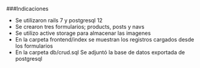 
###Indicaciones
- Se utilizaron rails 7 y postgresql 12
- Se crearon tres formularios; products, posts y navs
- Se utilizo active storage para almacenar las imagenes
- En la carpeta frontend/index se muestran los registros cargados desde los formularios
- En la carpeta db/crud.sql Se adjuntó la base de datos exportada de postgresql
